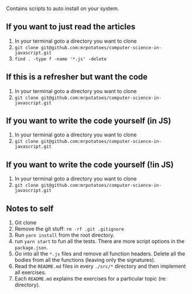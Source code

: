 Contains scripts to auto install on your system.

## If you want to just read the articles
1. In your terminal goto a directory you want to clone
1. `git clone git@github.com:mrpotatoes/computer-science-in-javascript.git`
1. `find . -type f -name '*.js' -delete`

## If this is a refresher but want the code
1. In your terminal goto a directory you want to clone
1. `git clone git@github.com:mrpotatoes/computer-science-in-javascript.git`

## If you want to write the code yourself (in JS)
1. In your terminal goto a directory you want to clone
1. `git clone git@github.com:mrpotatoes/computer-science-in-javascript.git`

## If you want to write the code yourself (!in JS)
1. In your terminal goto a directory you want to clone
1. `git clone git@github.com:mrpotatoes/computer-science-in-javascript.git`

## Notes to self
1. Git clone
1. Remove the git stuff: `rm -rf .git .gitignore`
1. Run `yarn install` from the root directory.
1. run `yarn start` to fun all the tests. There are more script options in the `package.json`.
1. Go into all the `*.js` files and remove all function headers. Delete all the bodies from all the functions (leaving only the signatures).
1. Read the `README.md` files in every `./src/*` directory and then implement all exercises.
  1. Each `README.md` explains the exercises for a particular topic (re: directory).
